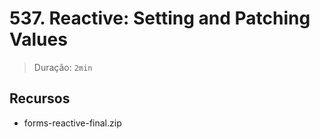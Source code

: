 # 537. Reactive: Setting and Patching Values

> Duração: `2min`

## Recursos
- forms-reactive-final.zip
